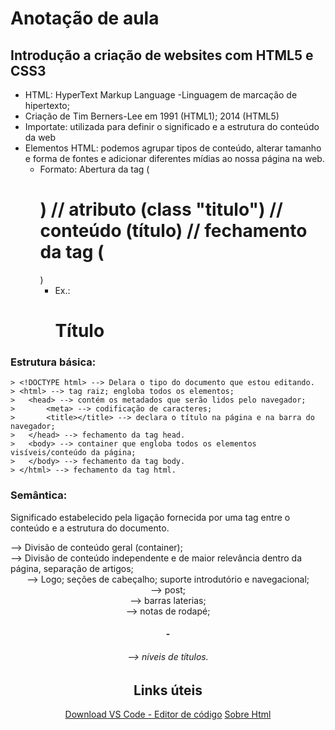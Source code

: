 # Anotação de aula
## Introdução a criação de websites com HTML5 e CSS3

 - HTML: HyperText Markup Language -Linguagem de marcação de hipertexto; 
 - Criação de Tim Berners-Lee em 1991 (HTML1); 2014 (HTML5)
 - Importate: utilizada para definir o significado e a estrutura do conteúdo da web
 - Elementos HTML: podemos agrupar tipos de conteúdo, alterar tamanho e forma de fontes e adicionar diferentes mídias ao nossa página na web.
 	- Formato: Abertura da tag (<h1>) // atributo (class "titulo") // conteúdo (título) // fechamento da tag (</h1>)
		- Ex.: <h1 class= "título"> Título </h1>

 ### Estrutura básica:
	> <!DOCTYPE html> --> Delara o tipo do documento que estou editando. 
	> <html> --> tag raiz; engloba todos os elementos; 
	> 	<head> --> contém os metadados que serão lidos pelo navegador; 
	>		<meta> --> codificação de caracteres; 
	>		<title></title> --> declara o título na página e na barra do navegador; 
  	>	</head> --> fechamento da tag head. 
  	>	<body> --> container que engloba todos os elementos visíveis/conteúdo da página;
  	>	</body> --> fechamento da tag body. 
	> </html> --> fechamento da tag html.

### Semântica:
Significado estabelecido pela ligação fornecida por uma tag entre o conteúdo e a estrutura do documento. 
**<div>** --> Divisão de conteúdo geral (container);
**<section>** --> Divisão de conteúdo independente e de maior relevância dentro da página, separação de artigos;
**<header>** --> Logo; seções de cabeçalho; suporte introdutório e navegacional; 
**<article>** --> post;
**<aside>** --> barras laterias;
**<footer>** --> notas de rodapé;
**<h1>-<h6>** --> níveis de títulos.
 

## Links úteis
[Download VS Code - Editor de código](https://code.visualstudio.com/download)
[Sobre Html](https://www.w3schools.com/html/html_intro.asp)
